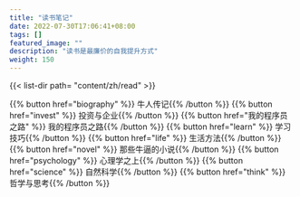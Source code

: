 ```yaml
---
title: "读书笔记"
date: 2022-07-30T17:06:41+08:00
tags: []
featured_image: ""
description: "读书是最廉价的自我提升方式"
weight: 150
---
```


{{< list-dir path= "content/zh/read" >}}

{{% button href="biography" %}} 牛人传记{{% /button %}}
{{% button href="invest" %}} 投资与企业{{% /button %}}
{{% button href="我的程序员之路" %}} 我的程序员之路{{% /button %}}
{{% button href="learn" %}} 学习技巧{{% /button %}}
{{% button href="life" %}} 生活方法{{% /button %}}
{{% button href="novel" %}} 那些牛逼的小说{{% /button %}}
{{% button href="psychology" %}} 心理学之上{{% /button %}}
{{% button href="science" %}} 自然科学{{% /button %}}
{{% button href="think" %}} 哲学与思考{{% /button %}}


